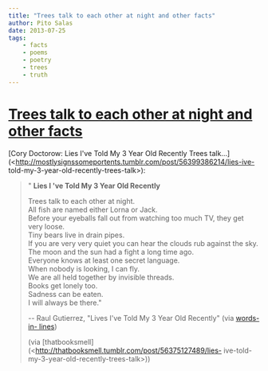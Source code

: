 ```yaml
---
title: "Trees talk to each other at night and other facts"
author: Pito Salas
date: 2013-07-25
tags:
    - facts
    - poems
    - poetry
    - trees
    - truth
---
```

# [Trees talk to each other at night and other facts](None)




[Cory Doctorow: Lies I've Told My 3 Year Old Recently Trees
talk…](<http://mostlysignssomeportents.tumblr.com/post/56399386214/lies-ive-
told-my-3-year-old-recently-trees-talk>):

> " **Lies I 've Told My 3 Year Old Recently**
>
> Trees talk to each other at night.  
> All fish are named either Lorna or Jack.  
> Before your eyeballs fall out from watching too much TV, they get very
> loose.  
> Tiny bears live in drain pipes.  
> If you are very very quiet you can hear the clouds rub against the sky.  
> The moon and the sun had a fight a long time ago.  
> Everyone knows at least one secret language.  
> When nobody is looking, I can fly.  
> We are all held together by invisible threads.  
> Books get lonely too.  
> Sadness can be eaten.  
> I will always be there."
>
> -- Raul Gutierrez, "Lives I've Told My 3 Year Old Recently" (via [words-in-
> lines](<http://words-in-lines.tumblr.com/>))
>
> (via [thatbooksmell](<http://thatbooksmell.tumblr.com/post/56375127489/lies-
> ive-told-my-3-year-old-recently-trees-talk>))


